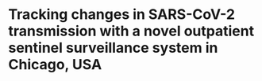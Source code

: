 # Tracking changes in SARS-CoV-2 transmission with a novel outpatient sentinel surveillance system in Chicago, USA
